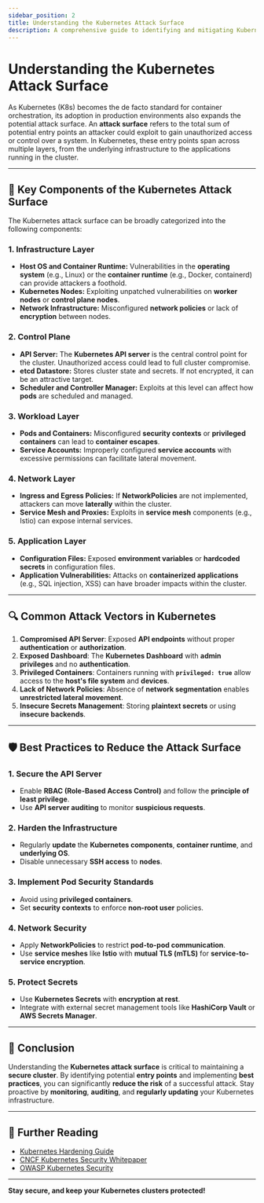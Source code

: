 ```yaml
---
sidebar_position: 2
title: Understanding the Kubernetes Attack Surface
description: A comprehensive guide to identifying and mitigating Kubernetes attack surfaces for enhanced cluster security.
---
```


# Understanding the Kubernetes Attack Surface

As Kubernetes (K8s) becomes the de facto standard for container orchestration, its adoption in production environments also expands the potential attack surface. An **attack surface** refers to the total sum of potential entry points an attacker could exploit to gain unauthorized access or control over a system. In Kubernetes, these entry points span across multiple layers, from the underlying infrastructure to the applications running in the cluster.

---

## 🚩 **Key Components of the Kubernetes Attack Surface**

The Kubernetes attack surface can be broadly categorized into the following components:

### 1. **Infrastructure Layer**

- **Host OS and Container Runtime:** Vulnerabilities in the **operating system** (e.g., Linux) or the **container runtime** (e.g., Docker, containerd) can provide attackers a foothold.
- **Kubernetes Nodes:** Exploiting unpatched vulnerabilities on **worker nodes** or **control plane nodes**.
- **Network Infrastructure:** Misconfigured **network policies** or lack of **encryption** between nodes.

### 2. **Control Plane**

- **API Server:** The **Kubernetes API server** is the central control point for the cluster. Unauthorized access could lead to full cluster compromise.
- **etcd Datastore:** Stores cluster state and secrets. If not encrypted, it can be an attractive target.
- **Scheduler and Controller Manager:** Exploits at this level can affect how **pods** are scheduled and managed.

### 3. **Workload Layer**

- **Pods and Containers:** Misconfigured **security contexts** or **privileged containers** can lead to **container escapes**.
- **Service Accounts:** Improperly configured **service accounts** with excessive permissions can facilitate lateral movement.

### 4. **Network Layer**

- **Ingress and Egress Policies:** If **NetworkPolicies** are not implemented, attackers can move **laterally** within the cluster.
- **Service Mesh and Proxies:** Exploits in **service mesh** components (e.g., Istio) can expose internal services.

### 5. **Application Layer**

- **Configuration Files:** Exposed **environment variables** or **hardcoded secrets** in configuration files.
- **Application Vulnerabilities:** Attacks on **containerized applications** (e.g., SQL injection, XSS) can have broader impacts within the cluster.

---

## 🔍 **Common Attack Vectors in Kubernetes**

1. **Compromised API Server**: Exposed **API endpoints** without proper **authentication** or **authorization**.
2. **Exposed Dashboard**: The **Kubernetes Dashboard** with **admin privileges** and no **authentication**.
3. **Privileged Containers**: Containers running with **`privileged: true`** allow access to the **host's file system** and **devices**.
4. **Lack of Network Policies**: Absence of **network segmentation** enables **unrestricted lateral movement**.
5. **Insecure Secrets Management**: Storing **plaintext secrets** or using **insecure backends**.

---

## 🛡️ **Best Practices to Reduce the Attack Surface**

### 1. **Secure the API Server**

- Enable **RBAC (Role-Based Access Control)** and follow the **principle of least privilege**.
- Use **API server auditing** to monitor **suspicious requests**.

### 2. **Harden the Infrastructure**

- Regularly **update** the **Kubernetes components**, **container runtime**, and **underlying OS**.
- Disable unnecessary **SSH access** to **nodes**.

### 3. **Implement Pod Security Standards**

- Avoid using **privileged containers**.
- Set **security contexts** to enforce **non-root user** policies.

### 4. **Network Security**

- Apply **NetworkPolicies** to restrict **pod-to-pod communication**.
- Use **service meshes** like **Istio** with **mutual TLS (mTLS)** for **service-to-service encryption**.

### 5. **Protect Secrets**

- Use **Kubernetes Secrets** with **encryption at rest**.
- Integrate with external secret management tools like **HashiCorp Vault** or **AWS Secrets Manager**.

---

## 🎯 **Conclusion**

Understanding the **Kubernetes attack surface** is critical to maintaining a **secure cluster**. By identifying potential **entry points** and implementing **best practices**, you can significantly **reduce the risk** of a successful attack. Stay proactive by **monitoring**, **auditing**, and **regularly updating** your Kubernetes infrastructure.

---

## 🔗 **Further Reading**

- [Kubernetes Hardening Guide](https://kubernetes.io/docs/concepts/security/)
- [CNCF Kubernetes Security Whitepaper](https://cncf.io/)
- [OWASP Kubernetes Security](https://owasp.org/www-project-kubernetes-security/)

---

**Stay secure, and keep your Kubernetes clusters protected!**
